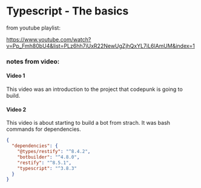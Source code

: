 # Typescript - The basics

from youtube playlist:

https://www.youtube.com/watch?v=Pp_Fmh80bU4&list=PLz6hh7iUxR22NewUgZjhQxYL7iL6lAmUM&index=1

### notes from video:

#### Video 1

This video was an introduction to the project that codepunk is going to build.

#### Video 2

This video is about starting to build a bot from strach. It was bash commands for dependencies.

```json
{
  "dependencies": {
    "@types/restify": "^8.4.2",
    "botbuilder": "^4.8.0",
    "restify": "^8.5.1",
    "typescript": "^3.8.3"
  }
}
```
